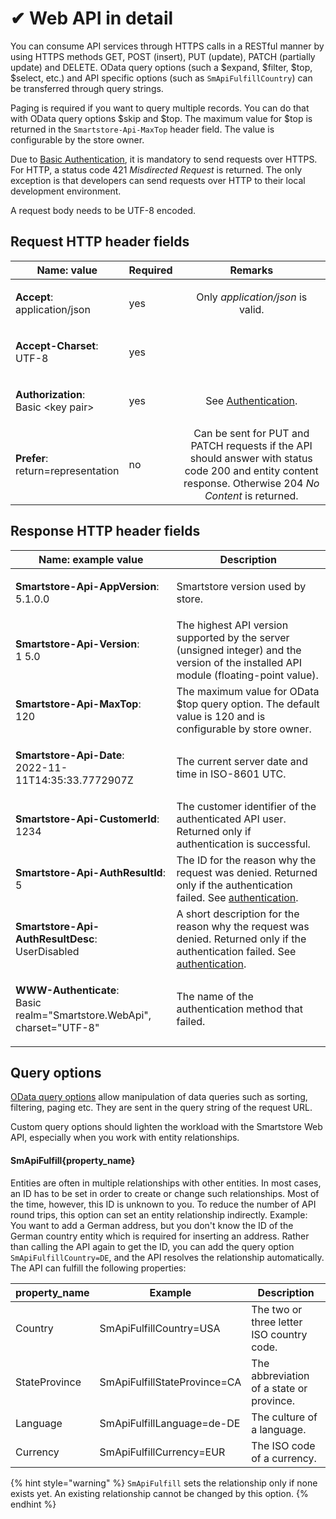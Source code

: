 # ✔ Web API in detail

You can consume API services through HTTPS calls in a RESTful manner by using HTTPS methods GET, POST (insert), PUT (update), PATCH (partially update) and DELETE. OData query options (such a $expand, $filter, $top, $select, etc.) and API specific options (such as `SmApiFulfillCountry`) can be transferred through query strings.

Paging is required if you want to query multiple records. You can do that with OData query options $skip and $top. The maximum value for $top is returned in the `Smartstore-Api-MaxTop` header field. The value is configurable by the store owner.

Due to [Basic Authentication](authentication.md), it is mandatory to send requests over HTTPS. For HTTP, a status code 421 _Misdirected Request_ is returned. The only exception is that developers can send requests over HTTP to their local development environment.

A request body needs to be UTF-8 encoded.

## Request HTTP header fields

| Name: value                                                     | Required |                                                                          Remarks                                                                          |
| --------------------------------------------------------------- | -------- | :-------------------------------------------------------------------------------------------------------------------------------------------------------: |
| <p><strong>Accept</strong>:<br>application/json</p>             | yes      |                                                             Only _application/json_ is valid.                                                             |
| <p><strong>Accept-Charset</strong>:<br>UTF-8</p>                | yes      |                                                                                                                                                           |
| <p><strong>Authorization</strong>:<br>Basic &#x3C;key pair></p> | yes      |                                                          See [Authentication](authentication.md).                                                         |
| <p><strong>Prefer</strong>:<br>return=representation</p>        | no       | Can be sent for PUT and PATCH requests if the API should answer with status code 200 and entity content response. Otherwise 204 _No Content_ is returned. |

## Response HTTP header fields

| Name: example value                                                                           | Description                                                                                                                                         |
| --------------------------------------------------------------------------------------------- | --------------------------------------------------------------------------------------------------------------------------------------------------- |
| <p><strong>Smartstore-Api-AppVersion</strong>:<br>5.1.0.0</p>                                 | Smartstore version used by store.                                                                                                                   |
| <p><strong>Smartstore-Api-Version</strong>:<br>1 5.0</p>                                      | The highest API version supported by the server (unsigned integer) and the version of the installed API module (floating-point value).              |
| <p><strong>Smartstore-Api-MaxTop</strong>:<br>120</p>                                         | The maximum value for OData $top query option. The default value is 120 and is configurable by store owner.                                         |
| <p><strong>Smartstore-Api-Date</strong>:<br>2022-11-11T14:35:33.7772907Z</p>                  | The current server date and time in ISO-8601 UTC.                                                                                                   |
| <p><strong>Smartstore-Api-CustomerId</strong>:<br>1234</p>                                    | The customer identifier of the authenticated API user. Returned only if authentication is successful.                                               |
| <p><strong>Smartstore-Api-AuthResultId</strong>:<br>5</p>                                     | The ID for the reason why the request was denied. Returned only if the authentication failed. See [authentication](authentication.md).              |
| <p><strong>Smartstore-Api-AuthResultDesc</strong>:<br>UserDisabled</p>                        | A short description for the reason why the request was denied. Returned only if the authentication failed. See [authentication](authentication.md). |
| <p><strong>WWW-Authenticate</strong>:<br>Basic realm="Smartstore.WebApi", charset="UTF-8"</p> | The name of the authentication method that failed.                                                                                                  |

## Query options

[OData query options](https://learn.microsoft.com/en-us/odata/concepts/queryoptions-overview) allow manipulation of data queries such as sorting, filtering, paging etc. They are sent in the query string of the request URL.

Custom query options should lighten the workload with the Smartstore Web API, especially when you work with entity relationships.

#### SmApiFulfill{property\_name}

Entities are often in multiple relationships with other entities. In most cases, an ID has to be set in order to create or change such relationships. Most of the time, however, this ID is unknown to you. To reduce the number of API round trips, this option can set an entity relationship indirectly. Example: You want to add a German address, but you don't know the ID of the German country entity which is required for inserting an address. Rather than calling the API again to get the ID, you can add the query option `SmApiFulfillCountry=DE`, and the API resolves the relationship automatically. The API can fulfill the following properties:

| property\_name | Example                      | Description                               |
| -------------- | ---------------------------- | ----------------------------------------- |
| Country        | SmApiFulfillCountry=USA      | The two or three letter ISO country code. |
| StateProvince  | SmApiFulfillStateProvince=CA | The abbreviation of a state or province.  |
| Language       | SmApiFulfillLanguage=de-DE   | The culture of a language.                |
| Currency       | SmApiFulfillCurrency=EUR     | The ISO code of a currency.               |

{% hint style="warning" %}
`SmApiFulfill` sets the relationship only if none exists yet. An existing relationship cannot be changed by this option.
{% endhint %}
